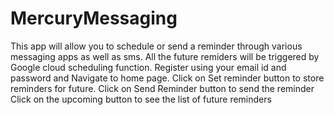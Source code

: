 # MercuryMessaging
This app will allow you to schedule or send a reminder through various messaging apps as well as sms.
All the future remiders will be triggered by Google cloud scheduling function.
Register using your email id and password and Navigate to home page.
Click on Set reminder button to store reminders for future.
Click on Send Reminder button to send the reminder
Click on the upcoming button to see the list of future reminders